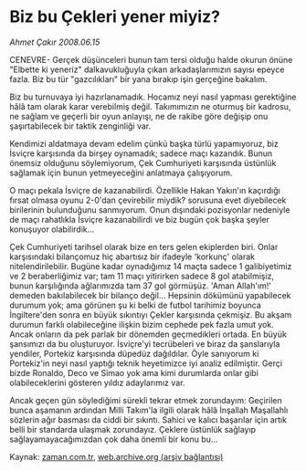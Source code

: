 # Biz bu Çekleri yener miyiz?

*Ahmet Çakır 2008.06.15*

<tr><td class="metin" colspan="2" style="padding-top: 20px; padding-left: 5px; padding-right: 10px;">CENEVRE- Gerçek düşünceleri bunun tam tersi olduğu halde okurun önüne "Elbette ki yeneriz" dalkavukluğuyla çıkan arkadaşlarımızın sayısı epeyce fazla. Biz bu tür "gazcılıkları" bir yana bırakıp işin gerçeğine bakalım.</td></tr><tr><td class="metin" colspan="2" style="padding-top: 20px; padding-left: 5px; padding-right: 10px;"><p>Biz bu turnuvaya iyi hazırlanamadık. Hocamız neyi nasıl yapması gerektiğine hâlâ tam olarak karar verebilmiş değil. Takımımızın ne oturmuş bir kadrosu, ne sağlam ve geçerli bir oyun anlayışı, ne de rakibe göre değişip onu şaşırtabilecek bir taktik zenginliği var.
<p>Kendimizi aldatmaya devam edelim çünkü başka türlü yapamıyoruz, biz İsviçre karşısında da birşey oynamadık; sadece maçı kazandık. Bunun önemsiz olduğunu söylemiyorum, Çek Cumhuriyeti karşısında üstünlük sağlamak için bunun yetmeyeceğini anlatmaya çalışıyorum.
<p>O maçı pekala İsviçre de kazanabilirdi. Özellikle Hakan Yakın'ın kaçırdığı fırsat olmasa oyunu 2-0'dan çevirebilir miydik? sorusuna evet diyebilecek birilerinin bulunduğunu sanmıyorum. Onun dışındaki pozisyonlar nedeniyle de maçı rahatlıkla İsviçre kazanabilirdi ve biz bugün çok başka şeyler konuşuyor olabilirdik...
<p>Çek Cumhuriyeti tarihsel olarak bize en ters gelen ekiplerden biri. Onlar karşısındaki bilançomuz hiç abartısız bir ifadeyle 'korkunç' olarak nitelendirilebilir. Bugüne kadar oynadığımız 14 maçta sadece 1 galibiyetimiz ve 2 beraberliğimiz var; tam 11 maçı yitirirken sadece 8 gol atabilmişiz, bunun karşılığında ağlarımızda tam 37 gol görmüşüz. 'Aman Allah'ım!' demeden bakılabilecek bir bilanço değil... Hepsinin dökümünü yapabilecek durumum yok; ama görünen şu ki belki de futbol tarihimiz boyunca İngiltere'den sonra en büyük sıkıntıyı Çekler karşısında çekmişiz. Bu akşam durumun farklı olabileceğine ilişkin bizim cephede pek fazla umut yok. Ancak onların da pek parlak bir dönemden geçmedikleri ortada. En büyük şansımızı da bu oluşturuyor. İsviçre'yi tecrübeleri ve biraz da şanslarıyla yendiler, Portekiz karşısında düpedüz dağıldılar. Öyle sanıyorum ki Portekiz'in neyi nasıl yaptığı teknik heyetimizce iyi analiz edilmiştir. Gerçi bizde Ronaldo, Deco ve Simao yok ama kimi durumlarda onlar gibi olabileceklerini gösteren yıldız adaylarımız var.
<p>Ancak geçen gün söylediğimi sürekli tekrar etmek zorundayım: Geçirilen bunca aşamanın ardından Milli Takım'la ilgili olarak hâlâ İnşallah Maşallahlı sözlerin ağır basması da ciddi bir sıkıntı. Sahici ve kalıcı başarılar için artık belli bir standarda ulaşmak zorundayız. Çeklere üstünlük sağlayıp sağlayamayacağımızdan çok daha önemli bir konu bu... <br/></p></p></p></p></p></td></tr>

Kaynak: [zaman.com.tr](http://zaman.com.tr/yazar.do?yazino=702411), [web.archive.org (arşiv bağlantısı)](http://web.archive.org/web/20080804211714/http://www.zaman.com.tr:80/yazar.do?yazino=702411)
